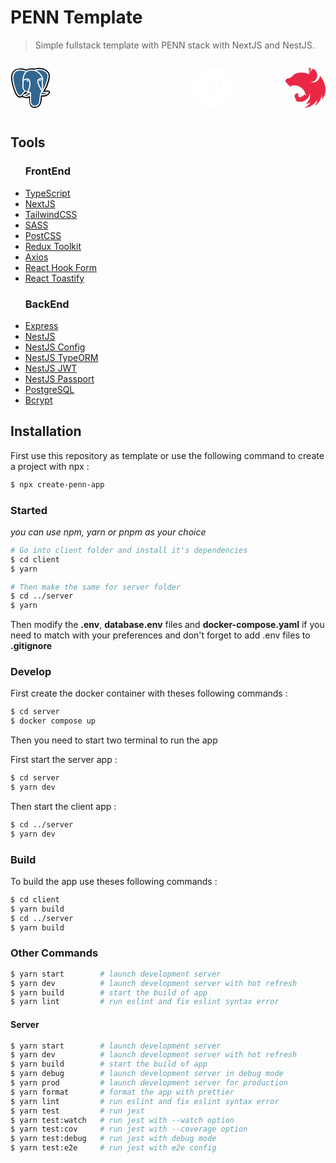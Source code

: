 # PENN Template

> Simple fullstack template with PENN stack with NextJS and NestJS.

<div align="center" style="width: 100%; display: flex; justify-content: space-between; align-items: center">

<svg xmlns="http://www.w3.org/2000/svg" height="64" viewBox="0 0 25.6 25.6" width="64"><style><![CDATA[.B{stroke-linecap:round}.C{stroke-linejoin:round}.D{stroke-linejoin:miter}.E{stroke-width:.716}]]></style><g fill="none" stroke="#fff"><path d="M18.983 18.636c.163-1.357.114-1.555 1.124-1.336l.257.023c.777.035 1.793-.125 2.4-.402 1.285-.596 2.047-1.592.78-1.33-2.89.596-3.1-.383-3.1-.383 3.053-4.53 4.33-10.28 3.227-11.687-3.004-3.84-8.205-2.024-8.292-1.976l-.028.005c-.57-.12-1.2-.19-1.93-.2-1.308-.02-2.3.343-3.054.914 0 0-9.277-3.822-8.846 4.807.092 1.836 2.63 13.9 5.66 10.25C8.29 15.987 9.36 14.86 9.36 14.86c.53.353 1.167.533 1.834.468l.052-.044a2.01 2.01 0 0 0 .021.518c-.78.872-.55 1.025-2.11 1.346-1.578.325-.65.904-.046 1.056.734.184 2.432.444 3.58-1.162l-.046.183c.306.245.285 1.76.33 2.842s.116 2.093.337 2.688.48 2.13 2.53 1.7c1.713-.367 3.023-.896 3.143-5.81" fill="#000" stroke="#000" stroke-linecap="butt" stroke-width="2.149" class="D"/><path d="M23.535 15.6c-2.89.596-3.1-.383-3.1-.383 3.053-4.53 4.33-10.28 3.228-11.687-3.004-3.84-8.205-2.023-8.292-1.976l-.028.005a10.31 10.31 0 0 0-1.929-.201c-1.308-.02-2.3.343-3.054.914 0 0-9.278-3.822-8.846 4.807.092 1.836 2.63 13.9 5.66 10.25C8.29 15.987 9.36 14.86 9.36 14.86c.53.353 1.167.533 1.834.468l.052-.044a2.02 2.02 0 0 0 .021.518c-.78.872-.55 1.025-2.11 1.346-1.578.325-.65.904-.046 1.056.734.184 2.432.444 3.58-1.162l-.046.183c.306.245.52 1.593.484 2.815s-.06 2.06.18 2.716.48 2.13 2.53 1.7c1.713-.367 2.6-1.32 2.725-2.906.088-1.128.286-.962.3-1.97l.16-.478c.183-1.53.03-2.023 1.085-1.793l.257.023c.777.035 1.794-.125 2.39-.402 1.285-.596 2.047-1.592.78-1.33z" fill="#336791" stroke="none"/><g class="E"><g class="B"><path d="M12.814 16.467c-.08 2.846.02 5.712.298 6.4s.875 2.05 2.926 1.612c1.713-.367 2.337-1.078 2.607-2.647l.633-5.017M10.356 2.2S1.072-1.596 1.504 7.033c.092 1.836 2.63 13.9 5.66 10.25C8.27 15.95 9.27 14.907 9.27 14.907m6.1-13.4c-.32.1 5.164-2.005 8.282 1.978 1.1 1.407-.175 7.157-3.228 11.687" class="C"/><path d="M20.425 15.17s.2.98 3.1.382c1.267-.262.504.734-.78 1.33-1.054.49-3.418.615-3.457-.06-.1-1.745 1.244-1.215 1.147-1.652-.088-.394-.69-.78-1.086-1.744-.347-.84-4.76-7.29 1.224-6.333.22-.045-1.56-5.7-7.16-5.782S7.99 8.196 7.99 8.196" stroke-linejoin="bevel"/></g><g class="C"><path d="M11.247 15.768c-.78.872-.55 1.025-2.11 1.346-1.578.325-.65.904-.046 1.056.734.184 2.432.444 3.58-1.163.35-.49-.002-1.27-.482-1.468-.232-.096-.542-.216-.94.23z"/><path d="M11.196 15.753c-.08-.513.168-1.122.433-1.836.398-1.07 1.316-2.14.582-5.537-.547-2.53-4.22-.527-4.22-.184s.166 1.74-.06 3.365c-.297 2.122 1.35 3.916 3.246 3.733" class="B"/></g></g><g fill="#fff" class="D"><path d="M10.322 8.145c-.017.117.215.43.516.472s.558-.202.575-.32-.215-.246-.516-.288-.56.02-.575.136z" stroke-width=".239"/><path d="M19.486 7.906c.016.117-.215.43-.516.472s-.56-.202-.575-.32.215-.246.516-.288.56.02.575.136z" stroke-width=".119"/></g><path d="M20.562 7.095c.05.92-.198 1.545-.23 2.524-.046 1.422.678 3.05-.413 4.68" class="B C E"/></g></svg>

<svg xmlns="http://www.w3.org/2000/svg" version="1.1" xmlns:xlink="http://www.w3.org/1999/xlink" xmlns:svgjs="http://svgjs.com/svgjs" width="16" height="16" x="0" y="0" viewBox="0 0 401.994 401.994" style="enable-background:new 0 0 512 512" xml:space="preserve" class=""><g><path d="M394 154.175c-5.331-5.33-11.806-7.994-19.417-7.994H255.811V27.406c0-7.611-2.666-14.084-7.994-19.414C242.488 2.666 236.02 0 228.398 0h-54.812c-7.612 0-14.084 2.663-19.414 7.993-5.33 5.33-7.994 11.803-7.994 19.414v118.775H27.407c-7.611 0-14.084 2.664-19.414 7.994S0 165.973 0 173.589v54.819c0 7.618 2.662 14.086 7.992 19.411 5.33 5.332 11.803 7.994 19.414 7.994h118.771V374.59c0 7.611 2.664 14.089 7.994 19.417 5.33 5.325 11.802 7.987 19.414 7.987h54.816c7.617 0 14.086-2.662 19.417-7.987 5.332-5.331 7.994-11.806 7.994-19.417V255.813h118.77c7.618 0 14.089-2.662 19.417-7.994 5.329-5.325 7.994-11.793 7.994-19.411v-54.819c-.002-7.616-2.661-14.087-7.993-19.414z" fill="#ffffff" data-original="#000000" class=""></path></g></svg>

<svg id="express" xmlns="http://www.w3.org/2000/svg" viewBox="0 0 32 32" width="64" height="64" fill="#fff"><path d="M32 24.795c-1.164.296-1.884.013-2.53-.957l-4.594-6.356-.664-.88-5.365 7.257c-.613.873-1.256 1.253-2.4.944l6.87-9.222-6.396-8.33c1.1-.214 1.86-.105 2.535.88l4.765 6.435 4.8-6.4c.615-.873 1.276-1.205 2.38-.883l-2.48 3.288-3.36 4.375c-.4.5-.345.842.023 1.325L32 24.795zM.008 15.427l.562-2.764C2.1 7.193 8.37 4.92 12.694 8.3c2.527 1.988 3.155 4.8 3.03 7.95H1.48c-.214 5.67 3.867 9.092 9.07 7.346 1.825-.613 2.9-2.042 3.438-3.83.273-.896.725-1.036 1.567-.78-.43 2.236-1.4 4.104-3.45 5.273-3.063 1.75-7.435 1.184-9.735-1.248C1 21.6.434 19.812.18 17.9c-.04-.316-.12-.617-.18-.92q.008-.776.008-1.552zm1.498-.38h12.872c-.084-4.1-2.637-7.012-6.126-7.037-3.83-.03-6.58 2.813-6.746 7.037z"/></svg>

<svg xmlns="http://www.w3.org/2000/svg" version="1.1" xmlns:xlink="http://www.w3.org/1999/xlink" xmlns:svgjs="http://svgjs.com/svgjs" width="16" height="16" x="0" y="0" viewBox="0 0 401.994 401.994" style="enable-background:new 0 0 512 512" xml:space="preserve" class=""><g><path d="M394 154.175c-5.331-5.33-11.806-7.994-19.417-7.994H255.811V27.406c0-7.611-2.666-14.084-7.994-19.414C242.488 2.666 236.02 0 228.398 0h-54.812c-7.612 0-14.084 2.663-19.414 7.993-5.33 5.33-7.994 11.803-7.994 19.414v118.775H27.407c-7.611 0-14.084 2.664-19.414 7.994S0 165.973 0 173.589v54.819c0 7.618 2.662 14.086 7.992 19.411 5.33 5.332 11.803 7.994 19.414 7.994h118.771V374.59c0 7.611 2.664 14.089 7.994 19.417 5.33 5.325 11.802 7.987 19.414 7.987h54.816c7.617 0 14.086-2.662 19.417-7.987 5.332-5.331 7.994-11.806 7.994-19.417V255.813h118.77c7.618 0 14.089-2.662 19.417-7.994 5.329-5.325 7.994-11.793 7.994-19.411v-54.819c-.002-7.616-2.661-14.087-7.993-19.414z" fill="#ffffff" data-original="#000000" class=""></path></g></svg>

<svg id="nextjs" width="64px" height="64px" viewBox="0 0 256 256" version="1.1" xmlns="http://www.w3.org/2000/svg" xmlns:xlink="http://www.w3.org/1999/xlink" preserveAspectRatio="xMidYMid"><g><path d="M119.616813,0.0688905149 C119.066276,0.118932037 117.314565,0.294077364 115.738025,0.419181169 C79.3775171,3.69690087 45.3192571,23.3131775 23.7481916,53.4631946 C11.7364614,70.2271045 4.05395894,89.2428829 1.15112414,109.384595 C0.12512219,116.415429 0,118.492153 0,128.025062 C0,137.557972 0.12512219,139.634696 1.15112414,146.665529 C8.10791789,194.730411 42.3163245,235.11392 88.7116325,250.076335 C97.0197458,252.753556 105.778299,254.580072 115.738025,255.680985 C119.616813,256.106338 136.383187,256.106338 140.261975,255.680985 C157.453763,253.779407 172.017986,249.525878 186.382014,242.194795 C188.584164,241.068861 189.00958,240.768612 188.709286,240.518404 C188.509091,240.36828 179.124927,227.782837 167.86393,212.570214 L147.393939,184.922273 L121.743891,146.965779 C107.630108,126.098464 96.0187683,109.034305 95.9186706,109.034305 C95.8185728,109.009284 95.7184751,125.873277 95.6684262,146.465363 C95.5933529,182.52028 95.5683284,183.971484 95.1178886,184.82219 C94.4672532,186.048207 93.9667644,186.548623 92.915738,187.099079 C92.114956,187.499411 91.4142717,187.574474 87.6355816,187.574474 L83.3063539,187.574474 L82.1552297,186.848872 C81.4044966,186.373477 80.8539589,185.747958 80.4785924,185.022356 L79.9530792,183.896422 L80.0031281,133.729796 L80.0782014,83.5381493 L80.8539589,82.5623397 C81.25435,82.0369037 82.1051808,81.3613431 82.7057674,81.0360732 C83.7317693,80.535658 84.1321603,80.4856165 88.4613881,80.4856165 C93.5663734,80.4856165 94.4172043,80.6857826 95.7434995,82.1369867 C96.1188661,82.5373189 110.007429,103.454675 126.623656,128.650581 C143.239883,153.846488 165.962072,188.250034 177.122972,205.139048 L197.392766,235.839522 L198.418768,235.163961 C207.502639,229.259062 217.112023,220.852086 224.719453,212.09482 C240.910264,193.504394 251.345455,170.835585 254.848876,146.665529 C255.874878,139.634696 256,137.557972 256,128.025062 C256,118.492153 255.874878,116.415429 254.848876,109.384595 C247.892082,61.3197135 213.683675,20.9362052 167.288368,5.97379012 C159.105376,3.32158945 150.396872,1.49507389 140.637341,0.394160408 C138.234995,0.143952798 121.693842,-0.131275573 119.616813,0.0688905149 L119.616813,0.0688905149 Z M172.017986,77.4831252 C173.219159,78.0836234 174.195112,79.2345784 174.545455,80.435575 C174.74565,81.0861148 174.795699,94.9976579 174.74565,126.348671 L174.670577,171.336 L166.73783,159.17591 L158.780059,147.01582 L158.780059,114.313685 C158.780059,93.1711423 158.880156,81.2862808 159.030303,80.7108033 C159.430694,79.3096407 160.306549,78.2087272 161.507722,77.5581875 C162.533724,77.0327515 162.909091,76.98271 166.837928,76.98271 C170.541544,76.98271 171.19218,77.0327515 172.017986,77.4831252 Z" fill="#ffffff"/></g></svg>

<svg xmlns="http://www.w3.org/2000/svg" version="1.1" xmlns:xlink="http://www.w3.org/1999/xlink" xmlns:svgjs="http://svgjs.com/svgjs" width="16" height="16" x="0" y="0" viewBox="0 0 401.994 401.994" style="enable-background:new 0 0 512 512" xml:space="preserve" class=""><g><path d="M394 154.175c-5.331-5.33-11.806-7.994-19.417-7.994H255.811V27.406c0-7.611-2.666-14.084-7.994-19.414C242.488 2.666 236.02 0 228.398 0h-54.812c-7.612 0-14.084 2.663-19.414 7.993-5.33 5.33-7.994 11.803-7.994 19.414v118.775H27.407c-7.611 0-14.084 2.664-19.414 7.994S0 165.973 0 173.589v54.819c0 7.618 2.662 14.086 7.992 19.411 5.33 5.332 11.803 7.994 19.414 7.994h118.771V374.59c0 7.611 2.664 14.089 7.994 19.417 5.33 5.325 11.802 7.987 19.414 7.987h54.816c7.617 0 14.086-2.662 19.417-7.987 5.332-5.331 7.994-11.806 7.994-19.417V255.813h118.77c7.618 0 14.089-2.662 19.417-7.994 5.329-5.325 7.994-11.793 7.994-19.411v-54.819c-.002-7.616-2.661-14.087-7.993-19.414z" fill="#ffffff" data-original="#000000" class=""></path></g></svg>

<svg id="nestjs" xmlns="http://www.w3.org/2000/svg" viewBox="0 0 16.933 16.933" height="64" width="64"><path d="M9.97.033c-.122 0-.236.026-.34.06.223.15.345.345.407.568.004.03.013.052.017.083s.01.052.01.08c.018.385-.1.433-.184.66-.127.293-.092.608.06.86a.52.52 0 0 0 .052.096c-.166-1.106.757-1.273.927-1.618.013-.302-.236-.503-.433-.643-.188-.114-.36-.15-.516-.15zm1.39.25c-.018.1-.004.074-.01.127l-.01.114-.03.105c-.01.035-.022.07-.035.105l-.048.1c-.013.018-.022.035-.035.052l-.026.04-.066.087c-.026.026-.048.057-.08.08s-.052.052-.083.074c-.092.07-.197.122-.293.188-.03.022-.06.04-.087.066a.64.64 0 0 0-.083.07c-.03.026-.052.052-.08.083s-.048.057-.066.087l-.06.092-.048.1-.035.1-.03.11c-.004.018-.004.04-.01.057s-.004.035-.01.052l-.004.11c0 .026 0 .052.004.08 0 .035.004.07.013.11s.013.07.022.105l.035.105c.01.022.022.044.03.06l-1.006-.39-.507-.13-.276-.066a8.12 8.12 0 0 0-.796-.118c-.01 0-.013-.004-.022-.004l-.783-.04-.573.022c-.267.018-.534.052-.8.096l-.197.035-.394.087-.197.052-.188.083-.144.066c-.01.004-.018.004-.022.01l-.122.06c-.013.004-.022.01-.03.013l-.136.07c-.03.013-.06.03-.087.044-.013.01-.03.017-.04.022l-.114.066a1.1 1.1 0 0 0-.105.066l-.087.06-.096.07-.074.06c-.01.004-.018.013-.026.018l-.066.057c-.004.01-.013.013-.018.018l-.08.074-.087.083-.074.08c-.01.01-.022.018-.03.026a1.23 1.23 0 0 1-.074.079c-.004.01-.013.013-.018.022l-.1.105-.236.227c-.08.07-.162.136-.245.192l-.262.166c-.087.048-.18.092-.276.13a3.15 3.15 0 0 1-.284.105c-.184.04-.372.114-.534.127-.035 0-.074.01-.11.013l-.11.026-.105.04a1.12 1.12 0 0 0-.105.048c-.03.022-.066.04-.096.06s-.06.048-.087.074-.06.052-.087.08l-.074.087c-.022.035-.048.066-.066.1a.77.77 0 0 0-.061.101l-.048.114-.04.114-.022.105c-.013.052-.013.105-.018.13S0 5.635 0 5.666a.25.25 0 0 0 .004.057c.004.03.01.057.018.083l.03.08c.013.03.03.057.048.083l.057.08.074.07a.64.64 0 0 0 .083.07c.105.092.13.122.267.192.022.013.044.022.07.035.013.013.013.017.018.026.004.035.013.07.022.105a.59.59 0 0 0 .035.105l.035.08c.004.01.01.018.013.022l.052.096.066.092.074.083c.026.026.052.048.083.074l.087.066c.03.022.06.04.096.057a.71.71 0 0 0 .101.048c.026.013.057.022.087.03s.057.018.074.022c-.013.236-.018.46.018.538.04.087.232-.18.424-.485-.026.302-.044.656 0 .76s.31-.232.538-.608c3.1-.717 5.93 1.426 6.227 4.452-.057-.472-.638-.735-.905-.67-.13.324-.354.74-.713.997.03-.29.017-.586-.044-.875a2.83 2.83 0 0 1-.542 1.102c-.415.03-.83-.17-1.05-.472-.018-.013-.022-.04-.035-.057l-.035-.092c-.013-.03-.022-.06-.026-.092s-.004-.06-.004-.096v-.066c.004-.03.013-.06.022-.092l.03-.092c.018-.03.03-.06.052-.092.074-.2.074-.38-.06-.48-.026-.018-.052-.03-.083-.044-.018-.004-.04-.013-.057-.018l-.035-.013-.092-.022a.33.33 0 0 0-.092-.013.71.71 0 0 0-.096-.009c-.022 0-.044.004-.066.004a.34.34 0 0 0-.096.013l-.092.017-.092.03-.087.04-.083.044c-1.02.665-.41 2.22.284 2.672-.262.048-.53.105-.603.162.18.122.376.22.582.302l.708.2c.363.08.73.105 1.102.083a4.16 4.16 0 0 0 3.813-3.551l.026.114.04.245.018.118.01.13.01.144v.07c0 .022.004.048.004.07s-.004.052-.004.08v.06c0 .03-.004.057-.004.087 0 .017 0 .035-.004.057l-.004.096c-.004.013-.004.026-.004.04l-.013.1c0 .013 0 .026-.004.04l-.017.127v.01l-.026.122-.026.13-.035.136-.035.136-.044.14-.096.254-.052.127-.06.122c-.004.013-.01.022-.013.03-.293.586-.713 1.09-1.238 1.482-.035.022-.07.048-.105.074-.01.01-.022.013-.03.022l-.096.066.013.026h.004l.184-.026h.004l.34-.06c.03-.004.066-.013.096-.022l.06-.013.092-.017.08-.022c.437-.105.86-.25 1.268-.42-.695.95-1.627 1.714-2.716 2.217.503-.035 1.006-.118 1.49-.258 1.762-.52 3.245-1.705 4.133-3.302a6.98 6.98 0 0 1-1.176 2.812c.424-.28.813-.603 1.168-.97a6.93 6.93 0 0 0 1.841-3.717c.15.69.192 1.404.127 2.108 3.157-4.404.262-8.97-.95-10.172-.004-.01-.01-.013-.01-.022-.01.052-.013.105-.017.157-.013.1-.026.197-.044.293s-.048.192-.074.29-.066.188-.105.28-.083.18-.13.267a2.98 2.98 0 0 1-.157.249c-.057.083-.118.162-.18.236a3.27 3.27 0 0 1-.206.219c-.044.04-.083.074-.127.11l-.1.087a2.44 2.44 0 0 1-.245.171 3.03 3.03 0 0 1-.258.149c-.092.044-.184.083-.276.122a3.08 3.08 0 0 1-.284.092c-.096.026-.197.048-.293.066s-.2.026-.297.035c-.07.004-.14.01-.2.01-.1 0-.2-.01-.297-.018s-.2-.022-.298-.044a2.21 2.21 0 0 1-.293-.074h-.004c.096-.01.192-.018.29-.035s.197-.04.293-.066.192-.057.284-.092.188-.08.276-.122a3.06 3.06 0 0 0 .262-.144c.083-.057.166-.114.245-.175a2.39 2.39 0 0 0 .223-.197c.074-.066.14-.14.206-.214s.127-.157.184-.236c.01-.013.018-.03.026-.044l.127-.2c.048-.087.092-.175.13-.267s.074-.184.105-.28.052-.188.074-.284.035-.197.044-.293.017-.2.017-.297c0-.07-.004-.14-.01-.2-.01-.1-.022-.197-.035-.293a3.2 3.2 0 0 0-.066-.293c-.03-.092-.06-.188-.096-.28s-.08-.184-.122-.27-.096-.175-.15-.258-.114-.162-.175-.24l-.2-.223a2.73 2.73 0 0 0-.114-.109 8.05 8.05 0 0 0-.608-.429c-.03-.017-.057-.03-.087-.044-.144-.092-.28-.14-.415-.184z" fill="#ea2845" fill-rule="evenodd"/></svg>

</div>

## Tools

<div style="width: 100%; dipslay: flex; flex-direction: row;">

<ul style="width: 45%;">
<h3>FrontEnd</h3>
<li><a href='https://www.typescriptlang.org/'>TypeScript</a></li>
<li><a href='https://nextjs.org/'>NextJS</a></li>
<li><a href='https://tailwindcss.com/'>TailwindCSS</a></li>
<li><a href='https://sass-lang.com/'>SASS</a></li>
<li><a href='https://postcss.org/'>PostCSS</a></li>
<li><a href='https://redux-toolkit.js.org/'>Redux Toolkit</a></li>
<li><a href='https://axios-http.com/'>Axios</a></li>
<li><a href='https://react-hook-form.com/'>React Hook Form</a></li>
<li><a href='https://github.com/fkhadra/react-toastify'>React Toastify</a></li>
</ul>

<ul style="width: 45%;">
<h3>BackEnd</h3>
<li><a href='https://expressjs.com/'>Express</a></li>
<li><a href='https://nestjs.com/'>NestJS</a></li>
<li><a href='https://github.com/nestjs/config'>NestJS Config</a></li>
<li><a href='https://github.com/nestjs/typeorm'>NestJS TypeORM</a></li>
<li><a href='https://github.com/nestjs/jwt'>NestJS JWT</a></li>
<li><a href='https://github.com/nestjs/passport'>NestJS Passport</a></li>
<li><a href='https://www.postgresql.org/'>PostgreSQL</a></li>
<li><a href='https://www.npmjs.com/package/bcrypt'>Bcrypt</a></li>
</ul>

</div>

## Installation

First use this repository as template or use the following command to create a project with npx :

```bash
$ npx create-penn-app
```

### Started

_you can use npm, yarn or pnpm as your choice_

```bash
# Go into client folder and install it's dependencies
$ cd client
$ yarn

# Then make the same for server folder
$ cd ../server
$ yarn
```

Then modify the **.env**, **database.env** files and **docker-compose.yaml** if you need to match with your preferences and don't forget to add .env files to **.gitignore**

### Develop

First create the docker container with theses following commands :

```bash
$ cd server
$ docker compose up
```

Then you need to start two terminal to run the app

First start the server app :

```bash
$ cd server
$ yarn dev
```

Then start the client app :

```bash
$ cd ../server
$ yarn dev
```

### Build

To build the app use theses following commands :

```bash
$ cd client
$ yarn build
$ cd ../server
$ yarn build
```

### Other Commands

```bash
$ yarn start        # launch development server
$ yarn dev          # launch development server with hot refresh
$ yarn build        # start the build of app
$ yarn lint         # run eslint and fix eslint syntax error
```

#### Server

```bash
$ yarn start        # launch development server
$ yarn dev          # launch development server with hot refresh
$ yarn build        # start the build of app
$ yarn debug        # launch development server in debug mode
$ yarn prod         # launch development server for production
$ yarn format       # format the app with prettier
$ yarn lint         # run eslint and fix eslint syntax error
$ yarn test         # run jest
$ yarn test:watch   # run jest with --watch option
$ yarn test:cov     # run jest with --coverage option
$ yarn test:debug   # run jest with debug mode
$ yarn test:e2e     # run jest with e2e config
```
